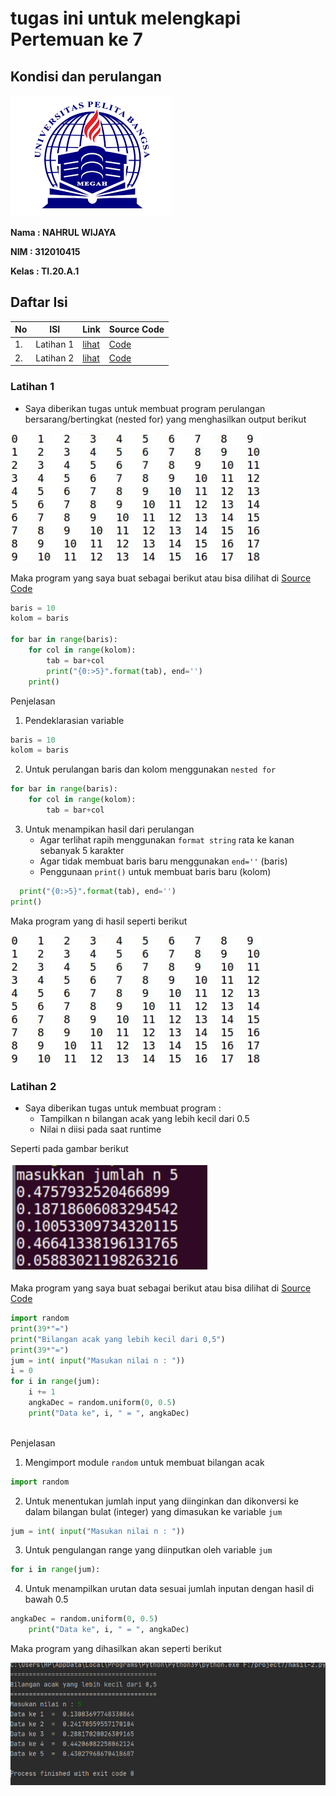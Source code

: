 # tugas ini untuk melengkapi Pertemuan ke 7

## Kondisi dan perulangan

![gambar](gambar/download.png)

__Nama : NAHRUL WIJAYA__

__NIM : 312010415__

__Kelas : TI.20.A.1__

## Daftar Isi
| No | ISI | Link | Source Code |
| -- | --- | ---- | ----------- |
| 1. | Latihan 1 | [lihat](https://github.com/nahrulwijaya/project7-1/blob/main/README.md) | [Code](https://github.com/nahrulwijaya/project7-1/blob/main/hasil-1.py) |
| 2. | Latihan 2 | [lihat](https://github.com/nahrulwijaya/project7-1/blob/main/README.md)| [Code](https://github.com/nahrulwijaya/project7-1/blob/main/hasil-2.py) |

### Latihan 1 
* Saya diberikan tugas untuk membuat program perulangan bersarang/bertingkat (nested for) yang menghasilkan output berikut

![tugas1](gambar/1.png)

Maka program yang saya buat sebagai berikut atau bisa dilihat di [Source Code](https://github.com/nahrulwijaya/project7-1/blob/main/hasil-1.py)

```python
baris = 10
kolom = baris

for bar in range(baris):
    for col in range(kolom):
        tab = bar+col
        print("{0:>5}".format(tab), end='')
    print()
```

Penjelasan

1. Pendeklarasian variable
```python
baris = 10
kolom = baris
```

2. Untuk perulangan baris dan kolom menggunakan `nested for`
```python
for bar in range(baris):
    for col in range(kolom):
        tab = bar+col        
```
3. Untuk menampikan hasil dari perulangan
     * Agar terlihat rapih menggunakan `format string` rata ke kanan sebanyak 5 karakter
     * Agar tidak membuat baris baru menggunakan `end=''` (baris)
     * Penggunaan `print()` untuk membuat baris baru (kolom)
```python
  print("{0:>5}".format(tab), end='')
print()    
```

Maka program yang di hasil seperti berikut

![tampil1](gambar/1.png)


### Latihan 2

* Saya diberikan tugas untuk membuat program :
     * Tampilkan n bilangan acak yang lebih kecil dari 0.5
     * Nilai n diisi pada saat runtime
     
Seperti pada gambar berikut

![output 2](gambar/2.png)


Maka program yang saya buat sebagai berikut atau bisa dilihat di [Source Code](https://github.com/nahrulwijaya/project7-1/blob/main/hasil-2.py)

```python
import random
print(39*"=")
print("Bilangan acak yang lebih kecil dari 0,5")
print(39*"=")
jum = int( input("Masukan nilai n : "))
i = 0
for i in range(jum):
    i += 1
    angkaDec = random.uniform(0, 0.5)
    print("Data ke", i, " = ", angkaDec)
 
 ```

Penjelasan

1. Mengimport module `random` untuk membuat bilangan acak
```python
import random
```

2. Untuk menentukan jumlah input yang diinginkan dan dikonversi ke dalam bilangan bulat (integer) yang dimasukan ke variable `jum`
```python
jum = int( input("Masukan nilai n : "))
```

3. Untuk pengulangan range yang diinputkan oleh variable `jum`
```python
for i in range(jum):
```

4. Untuk menampilkan urutan data sesuai jumlah inputan dengan hasil di bawah 0.5
```python
angkaDec = random.uniform(0, 0.5)
    print("Data ke", i, " = ", angkaDec)
```

Maka program yang dihasilkan akan seperti berikut

![tampil 2](gambar/hasil2.png)

